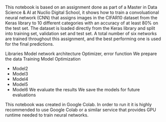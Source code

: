 This notebook is based on an assignment done as part of a Master in Data Science & AI at Nuclio Digital School, it shows how to train a convoluational neural network (CNN) that assigns images in the CIFAR10 dataset from the Keras library to 10 different categories with an accuracy of at least 80% on the test set. The dataset is loaded directly from the Keras library and split into training set, validation set and test set. A total number of six networks are trained throughout this assignment, and the best performing one is used for the final predictions.

Libraries
Model network architecture
Optimizer, error function
We prepare the data
Training
Model Optimization
- Model2
- Model3
- Model4
- Model5
- Model6
We evaluate the results
We save the models for future evaluations

This notebook was created in Google Colab. In order to run it it is highly recommended to use Google Colab or a similar service that provides GPU runtime needed to train neural networks. 
